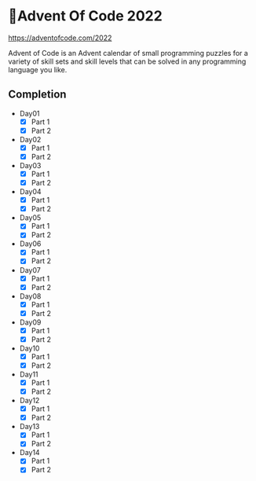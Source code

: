 # 🎄Advent Of Code 2022
https://adventofcode.com/2022

Advent of Code is an Advent calendar of small programming puzzles for a variety of skill sets and skill levels that can be solved in any programming language you like.

## Completion

- Day01
  - [x] Part 1
  - [x] Part 2
- Day02
  - [x] Part 1
  - [x] Part 2
- Day03
  - [x] Part 1
  - [x] Part 2
- Day04
  - [x] Part 1
  - [x] Part 2
- Day05
  - [x] Part 1
  - [x] Part 2
- Day06
  - [x] Part 1
  - [x] Part 2
- Day07
  - [x] Part 1
  - [x] Part 2
- Day08
  - [x] Part 1
  - [x] Part 2
- Day09
  - [x] Part 1
  - [x] Part 2
- Day10
  - [x] Part 1
  - [x] Part 2
- Day11
  - [x] Part 1
  - [x] Part 2
- Day12
  - [x] Part 1
  - [x] Part 2
- Day13
  - [x] Part 1
  - [x] Part 2
- Day14
  - [x] Part 1
  - [x] Part 2